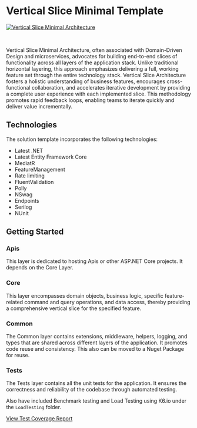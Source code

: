 # Vertical Slice Minimal Template

[![Vertical Slice Minimal Architecture](https://github.com/entelect-incubator/.NET-Template/actions/workflows/min-vertical-slice.yml/badge.svg)](https://github.com/entelect-incubator/.NET-Template/actions/workflows/min-vertical-slice.yml)

<br/>

Vertical Slice Minimal Architecture, often associated with Domain-Driven Design and microservices, advocates for building end-to-end slices of functionality across all layers of the application stack. Unlike traditional horizontal layering, this approach emphasizes delivering a full, working feature set through the entire technology stack. Vertical Slice Architecture fosters a holistic understanding of business features, encourages cross-functional collaboration, and accelerates iterative development by providing a complete user experience with each implemented slice. This methodology promotes rapid feedback loops, enabling teams to iterate quickly and deliver value incrementally.

## Technologies

The solution template incorporates the following technologies:

-   Latest .NET
-   Latest Entity Framework Core
-   MediatR
-   FeatureManagement
-   Rate limiting
-   FluentValidation
-   Polly
-   NSwag
-   Endpoints
-   Serilog
-   NUnit

## Getting Started

### **Apis**

This layer is dedicated to hosting Apis or other ASP.NET Core projects. It depends on the Core Layer.

### **Core**

This layer encompasses domain objects, business logic, specific feature-related command and query operations, and data access, thereby providing a comprehensive vertical slice for the specified feature.

### **Common**

The Common layer contains extensions, middleware, helpers, logging, and types that are shared across different layers of the application. It promotes code reuse and consistency. This also can be moved to a Nuget Package for reuse.

### **Tests**

The Tests layer contains all the unit tests for the application. It ensures the correctness and reliability of the codebase through automated testing.

Also have included Benchmark testing and Load Testing using K6.io under the `LoadTesting` folder.

[View Test Coverage Report](https://entelect-incubator.github.io/.NET-Template/)
